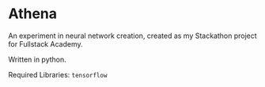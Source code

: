 # Athena

An experiment in neural network creation, created as my Stackathon project for Fullstack Academy.

Written in python.

Required Libraries:
`tensorflow`